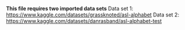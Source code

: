 **This file requires two imported data sets**
Data set 1: https://www.kaggle.com/datasets/grassknoted/asl-alphabet
Data set 2: https://www.kaggle.com/datasets/danrasband/asl-alphabet-test
